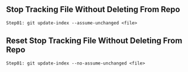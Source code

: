 Stop Tracking File Without Deleting From Repo
---------------------------------------------

	Step01: git update-index --assume-unchanged <file>


Reset Stop Tracking File Without Deleting From Repo
---------------------------------------------------
	Step01: git update-index --no-assume-unchanged <file>
